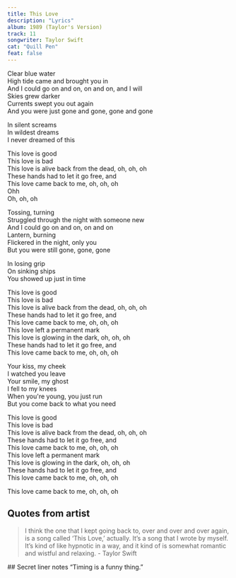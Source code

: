 ```yaml
---
title: This Love
description: "Lyrics"
album: 1989 (Taylor's Version)
track: 11
songwriter: Taylor Swift
cat: "Quill Pen"
feat: false
---
```


<p className="verse-one">
Clear blue water <br />
High tide came and brought you in <br />
And I could go on and on, on and on, and I will <br />
Skies grew darker <br />
Currents swept you out again <br />
And you were just gone and gone, gone and gone <br />
</p>
<p className="pre-chorus">
In silent screams <br />
In wildest dreams <br />
I never dreamed of this <br />
</p>
<p className="chorus">
This love is good <br />
This love is bad <br />
This love is alive back from the dead, oh, oh, oh <br />
These hands had to let it go free, and <br />
This love came back to me, oh, oh, oh <br />
Ohh <br />
Oh, oh, oh <br />
</p>
<p className="verse-two">
Tossing, turning <br />
Struggled through the night with someone new <br />
And I could go on and on, on and on <br />
Lantern, burning <br />
Flickered in the night, only you <br />
But you were still gone, gone, gone <br />
</p>
<p className="pre-chorus">
In losing grip <br />
On sinking ships <br />
You showed up just in time <br />
</p>
<p className="chorus">
This love is good <br />
This love is bad <br />
This love is alive back from the dead, oh, oh, oh <br />
These hands had to let it go free, and <br />
This love came back to me, oh, oh, oh <br />
This love left a permanent mark <br />
This love is glowing in the dark, oh, oh, oh <br />
These hands had to let it go free, and <br />
This love came back to me, oh, oh, oh <br />
</p>
<p className="bridge">
Your kiss, my cheek <br />
I watched you leave <br />
Your smile, my ghost <br />
I fell to my knees <br />
When you're young, you just run <br />
But you come back to what you need <br />
</p>
<p className="chorus">
This love is good <br />
This love is bad <br />
This love is alive back from the dead, oh, oh, oh  <br />
These hands had to let it go free, and <br />
This love came back to me, oh, oh, oh <br />
This love left a permanent mark <br />
This love is glowing in the dark, oh, oh, oh <br />
These hands had to let it go free, and <br />
This love came back to me, oh, oh, oh <br />
</p>
<p className="post-chorus">
This love came back to me, oh, oh, oh <br />
</p>

## Quotes from artist

<blockquote>
I think the one that I kept going back to, over and over and over again, is a song called ‘This Love,’ actually. It’s a song that I wrote by myself. It’s kind of like hypnotic in a way, and it kind of is somewhat romantic and wistful and relaxing. - Taylor Swift
</blockquote>
## Secret liner notes
“Timing is a funny thing.”
